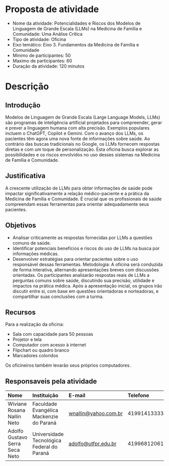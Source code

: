 # Proposta de atividade  

- Nome da atividade: Potencialidades e Riscos dos Modelos de Linguagem de Grande Escala (LLMs) na Medicina de Família e Comunidade: Uma Análise Crítica  
- Tipo de atividade: Oficina  
- Eixo temático: Eixo 3\. Fundamentos da Medicina de Família e Comunidade  
- Minimo de participantes: 50   
- Maximo de participantes: 60   
- Duração da atividade: 120 minutos 

# Descrição

## Introdução 

Modelos de Linguagem de Grande Escala (Large Language Models, LLMs) são programas de inteligência artificial projetados para compreender, gerar e prever a linguagem humana com alta precisão. Exemplos populares incluem o ChatGPT, Copilot e Gemini. Com o avanço dos LLMs, os pacientes têm agora uma nova fonte de informações sobre saúde. Ao contrário das buscas tradicionais no Google, os LLMs fornecem respostas diretas e com um toque de personalização. Esta oficina busca explorar as possibilidades e os riscos envolvidos no uso desses sistemas na Medicina de Família e Comunidade. 

## Justificativa

A crescente utilização de LLMs para obter informações de saúde pode impactar significativamente a relação médico-paciente e a prática da Medicina de Família e Comunidade. É crucial que os profissionais de saúde compreendam essas ferramentas para orientar adequadamente seus pacientes. 

## Objetivos   

- Analisar criticamente as respostas fornecidas por LLMs a questões comuns de saúde.   
- Identificar potenciais benefícios e riscos do uso de LLMs na busca por informações médicas.   
- Desenvolver estratégias para orientar pacientes sobre o uso responsável dessas ferramentas. Metodologia: A oficina será conduzida de forma interativa, alternando apresentações breves com discussões orientadas. Os participantes analisarão respostas reais de LLMs a perguntas comuns sobre saúde, discutindo sua precisão, utilidade e impactos na prática médica. Após a apresentação inicial, os grupos irão discutir entre si, com base em questões orientadoras e norteadoras, e compartilhar suas conclusões com a turma. 

## Recursos  

Para a realização da oficina:
- Sala com capacidade para 50 pessoas
- Projetor e tela
- Computador com acesso à internet
- Flipchart ou quadro branco
- Marcadores coloridos

 Os oficineiros também levarão seus próprios computadores.

## Responsaveis pela atividade

| Nome  | Instituição  | E-mail  | Telefone  | Função  |  |
| :---- | :---- | :---- | :---- | :---- | :---- |
| Wiviane Rosana Nallin Neto  | Faculdade Evangélica Mackenzie do Paraná  | wnallin@yahoo.com.br  | 41991413333  | Oficineiro  |  |
| Adolfo Gustavo Serra Seca Neto  | Universidade Tecnológica Federal do Paraná  | adolfo@utfpr.edu.br  | 41996812061  | Oficineiro  |  |


